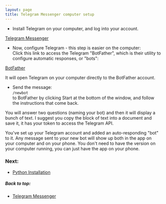 ```yaml
---
layout: page
title: Telegram Messenger computer setup
---
```


- Install Telegram on your computer, and log into your account.

[Telegram Messenger](https://telegram.org/)
<br/>

- Now, configure Telegram - this step is easier on the computer:<br/>
Click this link to access the Telegram "BotFather", which is their utility to configure automatic responses, or "bots":

[BotFather](https://telegram.me/BotFather)

It will open Telegram on your computer directly to the BotFather account.
<br/>

- Send the message: <br> 
`/newbot` <br/>
to BotFather by clicking Start at the bottom of the window, and follow the instructions that come back.  

You will answer two questions (naming your bot) and then it will display a bunch of text.  I suggest you copy the block of text into a document and save it, it has your token to access the Telegram API.

You've set up your Telegram account and added an auto-responding "bot" to it.  Any message sent to your new bot will show up both in the app on your computer and on your phone.  You don't need to have the version on your computer running, you can just have the app on your phone.

### Next:
- [Python Installation](python_install.html)

##### Back to top:
- [Telegram Messenger](telegram.html)
